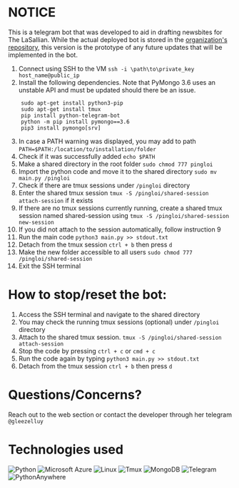 # NOTICE

This is a telegram bot that was developed to aid in drafting newsbites for
The LaSallian. While the actual deployed bot is stored in the
[organization's repository](https://github.com/thelasallian/PingBot-OpenSource), this version is the prototype of any
future updates that will be implemented in the bot. 

1. Connect using SSH to the VM `ssh -i \path\to\private_key host_name@public_ip`
1. Install the following dependencies. Note that PyMongo 3.6 uses an unstable API and must be updated should there be an issue.
``` 
    sudo apt-get install python3-pip
    sudo apt-get install tmux
    pip install python-telegram-bot
    python -m pip install pymongo==3.6
    pip3 install pymongo[srv]
```
3. In case a PATH warning was displayed, you may add to path
`PATH=$PATH:/location/to/installation/folder`
4. Check if it was successfully added `echo $PATH`
5. Make a shared directory in the root folder `sudo chmod 777 pingloi`
6. Import the python code and move it to the shared directory 
   `sudo mv main.py /pingloi`
7. Check if there are tmux sessions under `/pingloi` directory
8. Enter the shared tmux session `tmux -S /pingloi/shared-session attach-session` if it exists
9. If there are no tmux sessions currently running,
    create a shared tmux session named shared-session using `tmux -S /pingloi/shared-session new-session`
10. If you did not attach to the session automatically, follow instruction 9
11. Run the main code `python3 main.py >> stdout.txt`
12. Detach from the tmux session `ctrl + b` then press `d`
13. Make the new folder accessible to all users `sudo chmod 777 /pingloi/shared-session`
14. Exit the SSH terminal

# How to stop/reset the bot:

1. Access the SSH terminal and navigate to the shared directory
2. You may check the running tmux sessions (optional) under `/pingloi` directory
3. Attach to the shared tmux session.  `tmux -S /pingloi/shared-session attach-session`
4. Stop the code by pressing `ctrl + c` or `cmd + c`
5. Run the code again by typing `python3 main.py >> stdout.txt`
6. Detach from the tmux session `ctrl + b` then press `d`

# Questions/Concerns?

Reach out to the web section or contact the developer through her telegram `@gleezelluy`

# Technologies used
![Python](https://img.shields.io/badge/Python-3776AB.svg?style=for-the-badge&logo=Python&logoColor=white)
![Microsoft Azure](https://img.shields.io/badge/Microsoft%20Azure-0078D4.svg?style=for-the-badge&logo=Microsoft-Azure&logoColor=white)
![Linux](https://img.shields.io/badge/Linux-FCC624.svg?style=for-the-badge&logo=Linux&logoColor=black)
![Tmux](https://img.shields.io/badge/tmux-1BB91F.svg?style=for-the-badge&logo=tmux&logoColor=white)
![MongoDB](https://img.shields.io/badge/MongoDB-47A248.svg?style=for-the-badge&logo=MongoDB&logoColor=white)
![Telegram](https://img.shields.io/badge/Telegram-26A5E4.svg?style=for-the-badge&logo=Telegram&logoColor=white)
![PythonAnywhere](https://img.shields.io/badge/PythonAnywhere-1D9FD7.svg?style=for-the-badge&logo=PythonAnywhere&logoColor=white)
